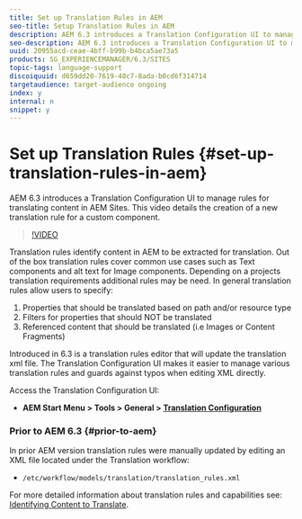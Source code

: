 ```yaml
---
title: Set up Translation Rules in AEM
seo-title: Setup Translation Rules in AEM
description: AEM 6.3 introduces a Translation Configuration UI to manage rules for translating content in AEM Sites. This video details the creation of a new translation rule for a custom component.
seo-description: AEM 6.3 introduces a Translation Configuration UI to manage rules for translating content in AEM Sites. This video details the creation of a new translation rule for a custom component.
uuid: 20955acd-ceae-4bff-b99b-b4bca5ae73a5
products: SG_EXPERIENCEMANAGER/6.3/SITES
topic-tags: language-support
discoiquuid: d659dd20-7619-48c7-8ada-b0cd6f314714
targetaudience: target-audience ongoing
index: y
internal: n
snippet: y
---
```


# Set up Translation Rules {#set-up-translation-rules-in-aem}

AEM 6.3 introduces a Translation Configuration UI to manage rules for translating content in AEM Sites. This video details the creation of a new translation rule for a custom component.

>[!VIDEO](https://video.tv.adobe.com/v/18135/?quality=9)

Translation rules identify content in AEM to be extracted for translation. Out of the box translation rules cover common use cases such as Text components and alt text for Image components. Depending on a projects translation requirements additional rules may be need. In general translation rules allow users to specify:

1. Properties that should be translated based on path and/or resource type
1. Filters for properties that should NOT be translated
1. Referenced content that should be translated (i.e Images or Content Fragments)

Introduced in 6.3 is a translation rules editor that will update the translation xml file. The Translation Configuration UI makes it easier to manage various translation rules and guards against typos when editing XML directly.

Access the Translation Configuration UI:

* **AEM Start Menu &gt; Tools &gt; General &gt; [Translation Configuration](http://localhost:4502/libs/cq/translation/translationrules/contexts.html)**

### Prior to AEM 6.3 {#prior-to-aem}

In prior AEM version translation rules were manually updated by editing an XML file located under the Translation workflow:

* `/etc/workflow/models/translation/translation_rules.xml`

For more detailed information about translation rules and capabilities see: [Identifying Content to Translate](https://docs.adobe.com/docs/en/aem/6-3/administer/sites/translation/tc-rules.html).
